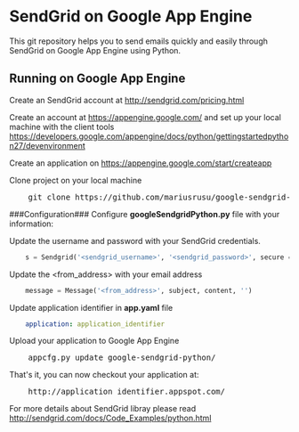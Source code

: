SendGrid on Google App Engine
======================

This git repository helps you to send emails quickly and easily through SendGrid on Google App Engine using Python.


Running on Google App Engine
----------------------------

Create an SendGrid account at http://sendgrid.com/pricing.html

Create an account at https://appengine.google.com/ and set up your local machine with the client tools https://developers.google.com/appengine/docs/python/gettingstartedpython27/devenvironment

Create an application on https://appengine.google.com/start/createapp

Clone project on your local machine
<pre>
    git clone https://github.com/mariusrusu/google-sendgrid-python.git
</pre>

###Configuration###
Configure <strong>googleSendgridPython.py</strong> file with your information:

Update the username and password with your SendGrid credentials.
```python
    s = Sendgrid('<sendgrid_username>', '<sendgrid_password>', secure = True)
```
Update the <from_address> with your email address
```python
    message = Message('<from_address>', subject, content, '')
```

Update application identifier in <strong>app.yaml</strong> file
```yaml
    application: application_identifier
```

Upload your application to Google App Engine
<pre>
    appcfg.py update google-sendgrid-python/
</pre>
That's it, you can now checkout your application at:
<pre>
    http://application_identifier.appspot.com/
</pre>

For more details about SendGrid libray please read http://sendgrid.com/docs/Code_Examples/python.html


